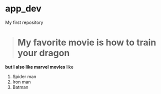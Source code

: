 # app_dev
My first repository

># My favorite movie is how to train your dragon

**but I also like marvel movies**
like
1. Spider man
2. Iron man
3. Batman

